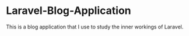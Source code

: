 # Laravel-Blog-Application
This is a blog application that I use to study the inner workings of Laravel.
